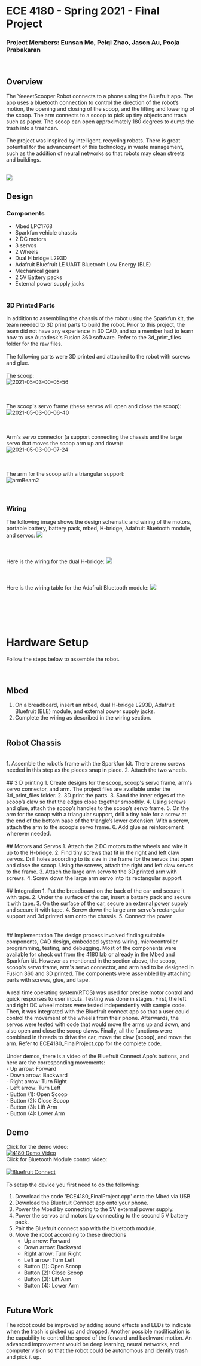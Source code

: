 # ECE 4180 - Spring 2021 - Final Project
### Project Members: Eunsan Mo, Peiqi Zhao, Jason Au, Pooja Prabakaran  

<br/>

## Overview

The YeeeetScooper Robot connects to a phone using the Bluefruit app. The app uses a bluetooth connection to control the direction of the robot’s motion, the opening and closing of the scoop, and the lifting and lowering of the scoop. The arm connects to a scoop to pick up tiny objects and trash such as paper. The scoop can open approximately 180 degrees to dump the trash into a trashcan. 
<br/> <br/>
The project was inspired by intelligent, recycling robots. There is great potential for the advancement of this technology in waste management, such as the addition of neural networks so that robots may clean streets and buildings.
<br/><br/>  

![](https://user-images.githubusercontent.com/72982370/116879828-29197600-abef-11eb-91e4-8b08333e0f76.png)
<br/>
## Design
### Components
- Mbed LPC1768
- Sparkfun vehicle chassis
- 2 DC motors 
- 3 servos
- 2 Wheels 
- Dual H bridge L293D
- Adafruit Bluefruit LE UART Bluetooth Low Energy (BLE)
- Mechanical gears
- 2 5V Battery packs
- External power supply jacks
<br/><br/>  

### 3D Printed Parts
In addition to assembling the chassis of the robot using the Sparkfun kit, the team needed to 3D print parts to build the robot. Prior to this project, the team did not have any experience in 3D CAD, and so a member had to learn how to use Autodesk's Fusion 360 software. Refer to the 3d_print_files folder for the raw files.
<br/> <br/> 
The following parts were 3D printed and attached to the robot with screws and glue.
<br/> <br/> 
The scoop: 
<br/> 
![2021-05-03-00-05-56](https://user-images.githubusercontent.com/72982370/116842997-850edb00-abac-11eb-99da-4061e67026a1.png)

<br/> <br/> 
The scoop's servo frame (these servos will open and close the scoop):
<br/> 
![2021-05-03-00-06-40](https://user-images.githubusercontent.com/72982370/116843037-a8d22100-abac-11eb-8204-949f75b329f0.png)

<br/> <br/> 
Arm's servo connector (a support connecting the chassis and the large servo that moves the scoop arm up and down): 
<br/> 
![2021-05-03-00-07-24](https://user-images.githubusercontent.com/72982370/116843049-b7b8d380-abac-11eb-8b4b-2f8843206fd7.png)

<br/> <br/> 
The arm for the scoop with a triangular support: 
<br/> 
![armBeam2](https://user-images.githubusercontent.com/72982370/116843062-c0a9a500-abac-11eb-8f6b-0fdb5508259f.png)
<br/><br/> <br/> 
### Wiring
The following image shows the design schematic and wiring of the motors, portable battery, battery pack, mbed, H-bridge, Adafruit Bluetooth module, and servos:
![](https://user-images.githubusercontent.com/72982370/116879723-fcfdf500-abee-11eb-87d3-c920c43e5931.png)
<br/><br/><br/><br/> 
Here is the wiring for the dual H-bridge:
![](https://user-images.githubusercontent.com/72982370/116844547-5f380500-abb1-11eb-8da4-c900aee2abc3.png)
<br/><br/> <br/><br/> 
Here is the wiring table for the Adafruit Bluetooth module:
![](https://user-images.githubusercontent.com/72982370/116844684-c5bd2300-abb1-11eb-8ba8-ac845fefd1fa.png)

<br/><br/> <br/><br/> 
# Hardware Setup
Follow the steps below to assemble the robot.
<br/><br/> <br/>
## Mbed
1.	On a breadboard, insert an mbed, dual H-bridge L293D, Adafruit Bluefruit (BLE) module, and external power supply jacks.  
2.	Complete the wiring as described in the wiring section.
<br/> <br/> 
## Robot Chassis
<br/>
1.	Assemble the robot’s frame with the Sparkfun kit. There are no screws needed in this step as the pieces snap in place.
2.	Attach the two wheels.
<br/> <br/> 
## 3 D printing
1.	Create designs for the scoop, scoop's servo frame, arm's servo connector, and arm. The project files are available under the 3d_print_files folder.
2.	3D print the parts.
3.	Sand the inner edges of the scoop’s claw so that the edges close together smoothly.
4.	Using screws and glue, attach the scoop’s handles to the scoop’s servo frame.
5.	On the arm for the scoop with a triangular support, drill a tiny hole for a screw at the end of the bottom base of the triangle’s lower extension. With a screw, attach the arm to the scoop’s servo frame.
6.	Add glue as reinforcement wherever needed.
<br/> <br/> 
## Motors and Servos
1.	Attach the 2 DC motors to the wheels and wire it up to the H-bridge.
2.	Find tiny screws that fit in the right and left claw servos. Drill holes according to its size in the frame for the servos that open and close the scoop. Using the screws, attach the right and left claw servos to the frame.
3.	Attach the large arm servo to the 3D printed arm with screws.
4.	Screw down the large arm servo into its rectangular support.
<br/> <br/> 
## Integration
1.	Put the breadboard on the back of the car and secure it with tape.
2.	Under the surface of the car, insert a battery pack and secure it with tape.
3.	On the surface of the car, secure an external power supply and secure it with tape.
4.	Screw down the large arm servo’s rectangular support and 3d printed arm onto the chassis.
5.	Connect the power 
<br/><br/> <br/>
## Implementation
The design process involved finding suitable components, CAD design, embedded systems wiring, microcontroller programming, testing, and debugging. Most of the components were available for check out from the 4180 lab or already in the Mbed and Sparkfun kit. However as mentioned in the section above, the scoop, scoop's servo frame, arm's servo connector, and arm had to be designed in Fusion 360 and 3D printed. The components were assembled by attaching parts with screws, glue, and tape.
<br/> <br/>
A real time operating system(RTOS) was used for precise motor control and quick responses to user inputs. Testing was done in stages. First, the left and right DC wheel motors were tested independently with sample code. Then, it was integrated with the Bluefruit connect app so that a user could control the movement of the wheels from their phone. Afterwards, the servos were tested with code that would move the arms up and down, and also open and close the scoop claws. Finally, all the functions were combined in threads to drive the car, move the claw (scoop), and move the arm. Refer to ECE4180_FinalProject.cpp for the complete code.
<br/> <br/>
Under demos, there is a video of the Bluefruit Connect App's buttons, and here are the corresponding movements:
<br/>
    - Up arrow: Forward
 <br/>
    - Down arrow: Backward
 <br/>
    - Right arrow: Turn Right
 <br/>
    - Left arrow: Turn Left
 <br/>
    - Button (1): Open Scoop
 <br/>
    - Button (2): Close Scoop
 <br/>
    - Button (3): Lift Arm
 <br/>
    - Button (4): Lower Arm
<br/>

## Demo
Click for the demo video: 
<br/> 
[![4180 Demo Video](https://user-images.githubusercontent.com/72982370/116843088-db7c1980-abac-11eb-97d6-28799c1b5da6.jpg)](https://youtu.be/hyVIhcKYEOI "4180 Demo Video")
<br/> 
Click for Bluetooth Module control video:
<br/>  
[![Bluefruit Connect](https://user-images.githubusercontent.com/72982370/116843238-57766180-abad-11eb-9e3e-bdb7fb5f7dd9.png)](https://youtu.be/8H74jWEbRB8 "Bluefruit Connect")
<br/><br/> 
To setup the device you first need to do the following:

1. Download the code 'ECE4180_FinalProject.cpp' onto the Mbed via USB. 
2. Download the Bluefruit Connect app onto your phone.
3. Power the Mbed by connecting to the 5V external power supply. 
4. Power the servos and motors by connecting to the second 5 V battery pack.
5. Pair the Bluefruit connect app with the bluetooth module.
6. Move the robot according to these directions
    - Up arrow: Forward
    - Down arrow: Backward
    - Right arrow: Turn Right
    - Left arrow: Turn Left
    - Button (1): Open Scoop
    - Button (2): Close Scoop
    - Button (3): Lift Arm
    - Button (4): Lower Arm
<br/><br/>  

## Future Work
The robot could be improved by adding sound effects and LEDs to indicate when the trash is picked up and dropped. Another possible modification is the capability to control the speed of the forward and backward motion. An advanced improvement would be deep learning, neural networks, and computer vision so that the robot could be autonomous and identify trash and pick it up.
